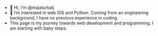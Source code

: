 - 👋 Hi, I’m @majaturkalj
- 👀 I’m interested in web GIS and Python. Coming from an engineering background, I have no previous experience in coding.
- This page is my journey towards web development and programming. I am starting with baby steps.


<!---
majaturkalj/majaturkalj is a ✨ special ✨ repository because its `README.md` (this file) appears on your GitHub profile.
You can click the Preview link to take a look at your changes.
--->
